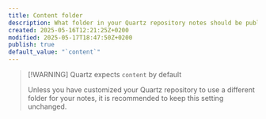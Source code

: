 ```yaml
---
title: Content folder
description: What folder in your Quartz repository notes should be published to.
created: 2025-05-16T12:21:25Z+0200
modified: 2025-05-17T18:47:50Z+0200
publish: true
default_value: "`content`"
---
```


> [!WARNING] Quartz expects `content` by default
>
> Unless you have customized your Quartz repository to use a different folder for your notes, it is recommended to keep this setting unchanged.

